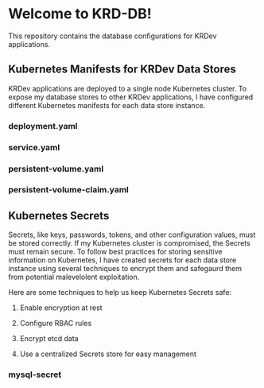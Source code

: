 # Welcome to KRD-DB!

This repository contains the database configurations for KRDev applications.

## Kubernetes Manifests for KRDev Data Stores

KRDev applications are deployed to a single node Kubernetes cluster. To expose my database stores to other KRDev applications, I have configured different Kubernetes manifests for each data store instance.

### deployment.yaml

### service.yaml

### persistent-volume.yaml

### persistent-volume-claim.yaml

## Kubernetes Secrets

Secrets, like keys, passwords, tokens, and other configuration values, must be stored correctly. If my Kubernetes cluster is compromised, the Secrets must remain secure. To follow best practices for storing sensitive information on Kubernetes, I have created secrets for each data store instance using several techniques to encrypt them and safegaurd them from potential malevelolent exploitation.

Here are some techniques to help us keep Kubernetes Secrets safe:

1. Enable encryption at rest

2. Configure RBAC rules

3. Encrypt etcd data

4. Use a centralized Secrets store for easy management

### mysql-secret
